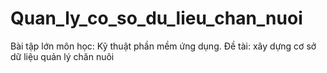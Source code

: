 # Quan_ly_co_so_du_lieu_chan_nuoi
Bài tập lớn môn học: Kỹ thuật phần mềm ứng dụng. Đề tài: xây dựng cơ sở dữ liệu quản lý chăn nuôi
